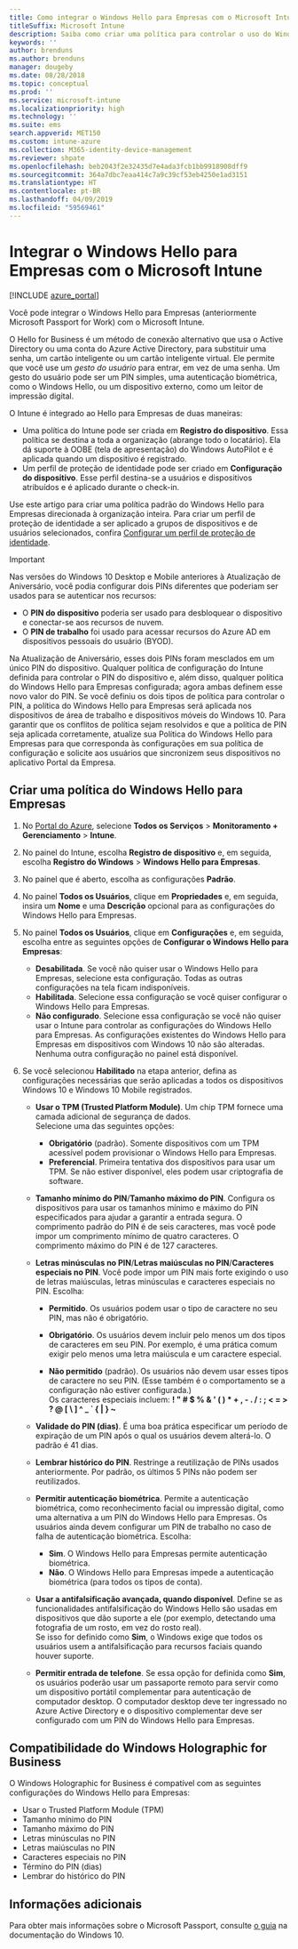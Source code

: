 ```yaml
---
title: Como integrar o Windows Hello para Empresas com o Microsoft Intune
titleSuffix: Microsoft Intune
description: Saiba como criar uma política para controlar o uso do Windows Hello para Empresas em dispositivos gerenciados.
keywords: ''
author: brenduns
ms.author: brenduns
manager: dougeby
ms.date: 08/28/2018
ms.topic: conceptual
ms.prod: ''
ms.service: microsoft-intune
ms.localizationpriority: high
ms.technology: ''
ms.suite: ems
search.appverid: MET150
ms.custom: intune-azure
ms.collection: M365-identity-device-management
ms.reviewer: shpate
ms.openlocfilehash: beb2043f2e32435d7e4ada3fcb1bb9918908dff9
ms.sourcegitcommit: 364a7dbc7eaa414c7a9c39cf53eb4250e1ad3151
ms.translationtype: HT
ms.contentlocale: pt-BR
ms.lasthandoff: 04/09/2019
ms.locfileid: "59569461"
---
```

# <a name="integrate-windows-hello-for-business-with-microsoft-intune"></a>Integrar o Windows Hello para Empresas com o Microsoft Intune


[!INCLUDE [azure_portal](./includes/azure_portal.md)]

Você pode integrar o Windows Hello para Empresas (anteriormente Microsoft Passport for Work) com o Microsoft Intune.

 O Hello for Business é um método de conexão alternativo que usa o Active Directory ou uma conta do Azure Active Directory, para substituir uma senha, um cartão inteligente ou um cartão inteligente virtual. Ele permite que você use um *gesto do usuário* para entrar, em vez de uma senha. Um gesto do usuário pode ser um PIN simples, uma autenticação biométrica, como o Windows Hello, ou um dispositivo externo, como um leitor de impressão digital.

O Intune é integrado ao Hello para Empresas de duas maneiras:

-   Uma política do Intune pode ser criada em **Registro do dispositivo**. Essa política se destina a toda a organização (abrange todo o locatário). Ela dá suporte à OOBE (tela de apresentação) do Windows AutoPilot e é aplicada quando um dispositivo é registrado. 
-  Um perfil de proteção de identidade pode ser criado em **Configuração do dispositivo**. Esse perfil destina-se a usuários e dispositivos atribuídos e é aplicado durante o check-in. 

Use este artigo para criar uma política padrão do Windows Hello para Empresas direcionada à organização inteira. Para criar um perfil de proteção de identidade a ser aplicado a grupos de dispositivos e de usuários selecionados, confira [Configurar um perfil de proteção de identidade](identity-protection-configure.md).  

<!--- -   You can store authentication certificates in the Windows Hello for Business key storage provider (KSP). For more information, see [Secure resource access with certificate profiles in Microsoft Intune](secure-resource-access-with-certificate-profiles.md). --->

> [!IMPORTANT]
> Nas versões do Windows 10 Desktop e Mobile anteriores à Atualização de Aniversário, você podia configurar dois PINs diferentes que poderiam ser usados para se autenticar nos recursos:
> - O **PIN do dispositivo** poderia ser usado para desbloquear o dispositivo e conectar-se aos recursos de nuvem.
> - O **PIN de trabalho** foi usado para acessar recursos do Azure AD em dispositivos pessoais do usuário (BYOD).
> 
> Na Atualização de Aniversário, esses dois PINs foram mesclados em um único PIN do dispositivo.
> Qualquer política de configuração do Intune definida para controlar o PIN do dispositivo e, além disso, qualquer política do Windows Hello para Empresas configurada; agora ambas definem esse novo valor do PIN.
> Se você definiu os dois tipos de política para controlar o PIN, a política do Windows Hello para Empresas será aplicada nos dispositivos de área de trabalho e dispositivos móveis do Windows 10.
> Para garantir que os conflitos de política sejam resolvidos e que a política de PIN seja aplicada corretamente, atualize sua Política do Windows Hello para Empresas para que corresponda às configurações em sua política de configuração e solicite aos usuários que sincronizem seus dispositivos no aplicativo Portal da Empresa.



## <a name="create-a-windows-hello-for-business-policy"></a>Criar uma política do Windows Hello para Empresas

1. No [Portal do Azure](https://portal.azure.com), selecione **Todos os Serviços** > **Monitoramento + Gerenciamento** > **Intune**.

2. No painel do Intune, escolha **Registro de dispositivo** e, em seguida, escolha **Registro do Windows** > **Windows Hello para Empresas**.

3. No painel que é aberto, escolha as configurações **Padrão**.

4. No painel **Todos os Usuários**, clique em **Propriedades** e, em seguida, insira um **Nome** e uma **Descrição** opcional para as configurações do Windows Hello para Empresas.

5. No painel **Todos os Usuários**, clique em **Configurações** e, em seguida, escolha entre as seguintes opções de **Configurar o Windows Hello para Empresas**:

    - **Desabilitada**. Se você não quiser usar o Windows Hello para Empresas, selecione esta configuração. Todas as outras configurações na tela ficam indisponíveis.
    - **Habilitada**. Selecione essa configuração se você quiser configurar o Windows Hello para Empresas.
    - **Não configurado**. Selecione essa configuração se você não quiser usar o Intune para controlar as configurações do Windows Hello para Empresas. As configurações existentes do Windows Hello para Empresas em dispositivos com Windows 10 não são alteradas. Nenhuma outra configuração no painel está disponível.

6. Se você selecionou **Habilitado** na etapa anterior, defina as configurações necessárias que serão aplicadas a todos os dispositivos Windows 10 e Windows 10 Mobile registrados.

   - **Usar o TPM (Trusted Platform Module)**. Um chip TPM fornece uma camada adicional de segurança de dados.<br>Selecione uma das seguintes opções:

     - **Obrigatório** (padrão). Somente dispositivos com um TPM acessível podem provisionar o Windows Hello para Empresas.
     - **Preferencial**. Primeira tentativa dos dispositivos para usar um TPM. Se não estiver disponível, eles podem usar criptografia de software.

   - **Tamanho mínimo do PIN**/**Tamanho máximo do PIN**. Configura os dispositivos para usar os tamanhos mínimo e máximo do PIN especificados para ajudar a garantir a entrada segura. O comprimento padrão do PIN é de seis caracteres, mas você pode impor um comprimento mínimo de quatro caracteres. O comprimento máximo do PIN é de 127 caracteres.

   - **Letras minúsculas no PIN**/**Letras maiúsculas no PIN**/**Caracteres especiais no PIN**. Você pode impor um PIN mais forte exigindo o uso de letras maiúsculas, letras minúsculas e caracteres especiais no PIN. Escolha:

     - **Permitido**. Os usuários podem usar o tipo de caractere no seu PIN, mas não é obrigatório.

     - **Obrigatório**. Os usuários devem incluir pelo menos um dos tipos de caracteres em seu PIN. Por exemplo, é uma prática comum exigir pelo menos uma letra maiúscula e um caractere especial.

     - **Não permitido** (padrão). Os usuários não devem usar esses tipos de caractere no seu PIN. (Esse também é o comportamento se a configuração não estiver configurada.)<br>Os caracteres especiais incluem: **! " # $ % &amp; ' ( ) &#42; + , - . / : ; &lt; = &gt; ? @ [ \ ] ^ _ &#96; { &#124; } ~**

   - **Validade do PIN (dias)**. É uma boa prática especificar um período de expiração de um PIN após o qual os usuários devem alterá-lo. O padrão é 41 dias.

   - **Lembrar histórico do PIN**. Restringe a reutilização de PINs usados anteriormente. Por padrão, os últimos 5 PINs não podem ser reutilizados.

   - **Permitir autenticação biométrica**. Permite a autenticação biométrica, como reconhecimento facial ou impressão digital, como uma alternativa a um PIN do Windows Hello para Empresas. Os usuários ainda devem configurar um PIN de trabalho no caso de falha de autenticação biométrica. Escolha:

     - **Sim**. O Windows Hello para Empresas permite autenticação biométrica.
     - **Não**. O Windows Hello para Empresas impede a autenticação biométrica (para todos os tipos de conta).

   - **Usar a antifalsificação avançada, quando disponível**. Define se as funcionalidades antifalsificação do Windows Hello são usadas em dispositivos que dão suporte a ele (por exemplo, detectando uma fotografia de um rosto, em vez do rosto real).<br>Se isso for definido como **Sim**, o Windows exige que todos os usuários usem a antifalsificação para recursos faciais quando houver suporte.

   - **Permitir entrada de telefone**. Se essa opção for definida como **Sim**, os usuários poderão usar um passaporte remoto para servir como um dispositivo portátil complementar para autenticação de computador desktop. O computador desktop deve ter ingressado no Azure Active Directory e o dispositivo complementar deve ser configurado com um PIN do Windows Hello para Empresas.

## <a name="windows-holographic-for-business-support"></a>Compatibilidade do Windows Holographic for Business

O Windows Holographic for Business é compatível com as seguintes configurações do Windows Hello para Empresas:

- Usar o Trusted Platform Module (TPM)
- Tamanho mínimo do PIN
- Tamanho máximo do PIN
- Letras minúsculas no PIN
- Letras maiúsculas no PIN
- Caracteres especiais no PIN
- Término do PIN (dias)
- Lembrar do histórico do PIN

## <a name="further-information"></a>Informações adicionais
Para obter mais informações sobre o Microsoft Passport, consulte [o guia](https://technet.microsoft.com/library/mt589441.aspx) na documentação do Windows 10.
